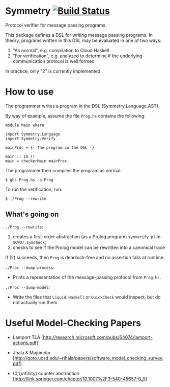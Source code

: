# Symmetry  [![Build Status](https://travis-ci.org/abakst/symmetry.svg?branch=prolog-out)](https://travis-ci.org/abakst/symmetry)
Protocol verifier for message passing programs.

This package defines a DSL for writing message passing programs. In theory, programs written in this DSL
may be evaluated in one of two ways:

  1. "As normal", e.g. compilation to Cloud Haskell
  2. "For verification", e.g. analyzed to determine if the underlying communication protocol is well formed

In practice, only "2" is currently implemented.

# How to use

The programmer writes a program in the DSL (Symmetry.Language.AST).

By way of example, assume the file `Prog.hs` contains the following:

~~~~{.haskell}
module Main where

import Symmetry.Language
import Symmetry.Verify

mainProc = {- The program in the DSL -}

main :: IO ()
main = checkerMain mainProc
~~~~

The programmer then compiles the program as normal:

~~~~
$ ghc Prog.hs -o Prog
~~~~

To run the verification, run:

~~~~
$ ./Prog --rewrite
~~~~

## What's going on

`./Prog --rewrite`:

  1. creates a first-order abstraction (as a Prolog program) `symverify.pl` in `$CWD/.symcheck`;
  2. checks to see if the Prolog model can be rewritten into a canonical trace

If (2) succeeds, then `Prog` is deadlock-free and no assertion fails at runtime.
  
`./Proc --dump-process`:

   * Prints a representation of the message-passing protocol from `Prog.hs`.

`./Proc --dump-model`:

   * Write the files that `Liquid Haskell` or `QuickCheck` would inspect, but do not actually run them.


# Useful Model-Checking Papers

* Lamport TLA
  [http://research.microsoft.com/pubs/64074/lamport-actions.pdf]
  
* Jhala & Majumdar 
  [http://goto.ucsd.edu/~rjhala/papers/software_model_checking_survey.pdf]
  
* (0,1,infinity) counter abstraction
  [http://link.springer.com/chapter/10.1007%2F3-540-45657-0_9]
